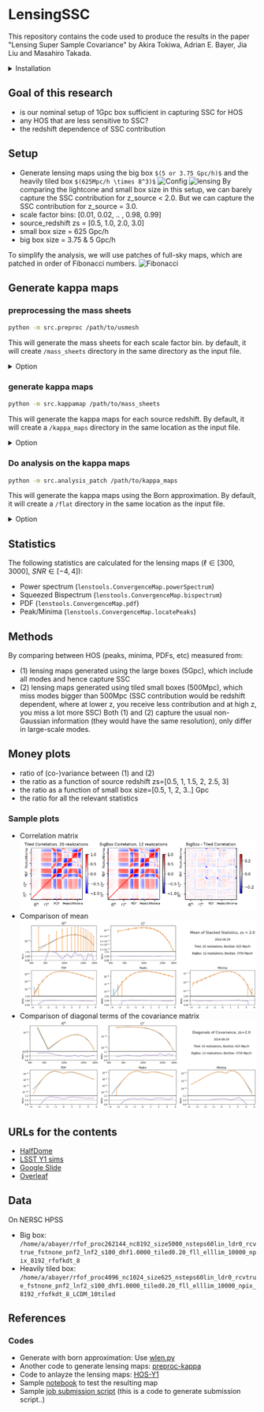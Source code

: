 # LensingSSC

This repository contains the code used to produce the results in the paper "Lensing Super Sample Covariance" by Akira Tokiwa, Adrian E. Bayer, Jia Liu and Masahiro Takada.

<details>

<summary>Installation</summary>

### Prerequisites

1. Install `nbodykit` via conda:
   ```sh
   conda install -c bccp nbodykit
    ```

2. Install classy via cobaya:
    ```sh
    python -m pip install cobaya --upgrade
    mkdir ./lib
    cobaya-install cosmo -p ./lib
    ```

### Install the remaining dependencies and package

1. Clone the repository:
    ```sh
    git clone https://github.com/atokiwaipmu/LensingSSC.git
    cd LensingSSC
    ```

2. Install the remaining dependencies and the package:
    ```sh
    python setup.py install
    ```
</details>

## Goal of this research
- is our nominal setup of 1Gpc box sufficient in capturing SSC for HOS
- any HOS that are less sensitive to SSC?
- the redshift dependence of SSC contribution

## Setup
- Generate lensing maps using the big box `$(5 or 3.75 Gpc/h)$` and the heavily tiled box `$(625Mpc/h \times 8^3)$`
![Config](img/setting/light_cone_configuration.png)
![lensing](img/setting/lensefficiency.png)
By comparing the lightcone and small box size in this setup, we can barely capture the SSC contribution for z_source < 2.0.
But we can capture the SSC contribution for z_source = 3.0.
- scale factor bins: [0.01, 0.02, .. , 0.98, 0.99]
- source_redshift zs = [0.5, 1.0, 2.0, 3.0]
- small box size = 625 Gpc/h
- big box size = 3.75 & 5 Gpc/h

To simplify the analysis, we will use patches of full-sky maps, which are patched in order of Fibonacci numbers.
![Fibonacci](img/setting/fibonacci_grid.png)

## Generate kappa maps
### preprocessing the mass sheets
```sh
python -m src.preproc /path/to/usmesh
```
This will generate the mass sheets for each scale factor bin.
by default, it will create `/mass_sheets` directory in the same directory as the input file.
<details>

<summary>Option</summary>

- One can change the output directory by specifying the `--output` option.
- Data can be overwritten by specifying the `--overwrite` option.
```sh
python -m src.preproc /path/to/usmesh --output /path/to/mass_sheets --overwrite --config /path/to/config.yaml
```
</details>

### generate kappa maps
```sh
python -m src.kappamap /path/to/mass_sheets
```
This will generate the kappa maps for each source redshift. 
By default, it will create a `/kappa_maps` directory in the same location as the input file.
<details>

<summary>Option</summary>

- One can change the output directory by specifying the `--output` option.
- Data can be overwritten by specifying the `--overwrite` option.
- If needed, one can specify the source redshifts by giving the configuration file, through the `--config` option.
```sh
python -m src.kappamap /path/to/mass_sheets --output /path/to/kappa_maps --overwrite --config /path/to/config.yaml
```
</details>

### Do analysis on the kappa maps
```sh
python -m src.analysis_patch /path/to/kappa_maps 
```
This will generate the kappa maps using the Born approximation.
By default, it will create a `/flat` directory in the same location as the input file.
<details>

<summary>Option</summary>

- One can change the output directory by specifying the `--output` option.
- Data can be overwritten by specifying the `--overwrite` option.
- If needed, one can specify the analysis settings by giving the configuration file, through the `--config` option.
```sh
python -m src.analysis_patch /path/to/kappa_maps --output /path/to/flat --overwrite --config /path/to/config.yaml
```

</details>

## Statistics
The following statistics are calculated for the lensing maps ($`\ell \in [300, 3000]`$, $`SNR \in [-4, 4]`$):
- Power spectrum (`lenstools.ConvergenceMap.powerSpectrum`)
- Squeezed Bispectrum (`lenstools.ConvergenceMap.bispectrum`)
- PDF (`lenstools.ConvergenceMap.pdf`)
- Peak/Minima (`lenstools.ConvergenceMap.locatePeaks`)

## Methods
By comparing between HOS (peaks, minima, PDFs, etc) measured from:
- (1) lensing maps generated using the large boxes (5Gpc), which include all modes and hence capture SSC
- (2) lensing maps generated using tiled small boxes (500Mpc), which miss modes bigger than 500Mpc (SSC contribution would be redshift dependent, where at lower z, you receive less contribution and at high z, you miss a lot more SSC)
Both (1) and (2) capture the usual non-Gaussian information (they would have the same resolution), only differ in large-scale modes. 

## Money plots
- ratio of (co-)variance between (1) and (2) 
- the ratio as a function of source redshift zs=[0.5, 1, 1.5, 2, 2.5, 3]
- the ratio as a function of small box size=[0.5, 1, 2, 3..] Gpc
- the ratio for all the relevant statistics

### Sample plots
- Correlation matrix
![Correlation](img/comparison/correlation_zs2.0_oa10_sl2_ngal30.png)
- Comparison of mean
![mean](img/comparison/mean_zs2.0_oa10_sl2_ngal30.png)
- Comparison of diagonal terms of the covariance matrix
![diagonal](img/comparison/diagonal_zs2.0_oa10_sl2_ngal30.png)

## URLs for the contents
- [HalfDome](https://halfdomesims.github.io/)
- [LSST Y1 sims](https://docs.google.com/document/d/1wUc5joml9FFDijslaQth3-gvAAmvqU2NrVMbUUjOCyI/edit)
- [Google Slide](https://docs.google.com/presentation/d/1pFHoPImFvwqnGVIz9azB3b0borwAqdktTghcXhbc2AA/edit#slide=id.g2943db99aa6_0_0)
- [Overleaf](https://www.overleaf.com/7662955643hwqybxnpdfmk#0a185c)

## Data
On NERSC HPSS
- Big box: `/home/a/abayer/rfof_proc262144_nc8192_size5000_nsteps60lin_ldr0_rcvtrue_fstnone_pnf2_lnf2_s100_dhf1.0000_tiled0.20_fll_elllim_10000_npix_8192_rfofkdt_8`
- Heavily tiled box: `/home/a/abayer/rfof_proc4096_nc1024_size625_nsteps60lin_ldr0_rcvtrue_fstnone_pnf2_lnf2_s100_dhf1.0000_tiled0.20_fll_elllim_10000_npix_8192_rfofkdt_8_LCDM_10tiled`

## References

### Codes
- Generate with born approximation: Use [wlen.py](https://github.com/bccp/simplehod/blob/master/scripts/wlen.py)
- Another code to generate lensing maps: [preproc-kappa](https://github.com/HalfDomeSims/preproc-kappa.git)
- Code to anlayze the lensing maps: [HOS-Y1](https://github.com/LSSTDESC/HOS-Y1-prep.git)
- Sample [notebook](https://github.com/liuxx479/CorrelatedSims/blob/master/hack_crowncanyon_kappa.ipynb) to test the resulting map
- Sample [job submission script](https://github.com/liuxx479/CorrelatedSims/blob/master/sbatch_gen.py ) (this is a code to generate submission script..)
